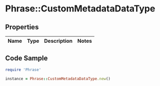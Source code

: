 # Phrase::CustomMetadataDataType

## Properties

Name | Type | Description | Notes
------------ | ------------- | ------------- | -------------

## Code Sample

```ruby
require 'Phrase'

instance = Phrase::CustomMetadataDataType.new()
```



